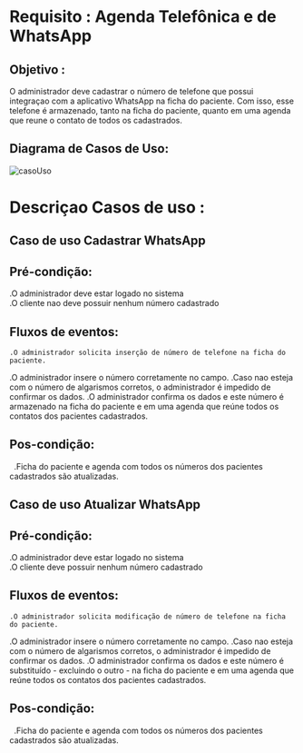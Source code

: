 # Requisito : Agenda Telefônica e de WhatsApp

## Objetivo :
O administrador deve cadastrar o número de telefone que possui integraçao com a aplicativo WhatsApp na ficha do paciente.
Com isso, esse telefone é armazenado, tanto na ficha do paciente, quanto em uma agenda que reune o contato de todos os cadastrados.

## Diagrama de Casos de Uso:
![casoUso](https://raw.githubusercontent.com/arquiteturaes/arquitetura201701/master/Imagens/DiagramaSequencia_AgendaWpp.png)

# Descriçao Casos de uso :
## Caso de uso Cadastrar WhatsApp
## Pré-condição:
  .O administrador deve estar logado no sistema  
  .O cliente nao deve possuir nenhum número cadastrado

## Fluxos de eventos:
	.O administrador solicita inserção de número de telefone na ficha do paciente.
  .O administrador insere o número corretamente no campo.
  .Caso nao esteja com o número de algarismos corretos, o administrador é impedido de confirmar os dados.
  .O administrador confirma os dados e este número é armazenado na ficha do paciente e em uma agenda que reúne todos os contatos dos pacientes cadastrados.
  
 ## Pos-condição:
   .Ficha do paciente e agenda com todos os números dos pacientes cadastrados são atualizadas. 
 
 
 ## Caso de uso Atualizar WhatsApp
## Pré-condição:
  .O administrador deve estar logado no sistema  
  .O cliente deve possuir nenhum número cadastrado

## Fluxos de eventos:
	.O administrador solicita modificação de número de telefone na ficha do paciente.
  .O administrador insere o número corretamente no campo.
  .Caso nao esteja com o número de algarismos corretos, o administrador é impedido de confirmar os dados.
  .O administrador confirma os dados e este número é substituído - excluindo o outro - na ficha do paciente e em uma agenda que reúne todos os contatos dos pacientes cadastrados.
  
 ## Pos-condição:
   .Ficha do paciente e agenda com todos os números dos pacientes cadastrados são atualizadas. 
 
